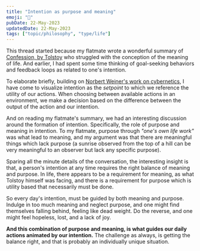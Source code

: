 ```yaml
---
title: "Intention as purpose and meaning"
emoji: "🤝"
pubDate: 22-May-2023
updatedDate: 22-May-2023
tags: ["topic/philosophy", "type/life"]
---
```


This thread started because my flatmate wrote a wonderful summary of [Confession, by Tolstoy](https://en.wikipedia.org/wiki/Confession_(Leo_Tolstoy)) who struggled with the conception of the meaning of life. And earlier, I had spent some time thinking of goal-seeking behaviors and feedback loops as related to one's intention.

To elaborate briefly, building on [Norbert Weiner's work on cybernetics](https://direct.mit.edu/books/book/4581/Cybernetics-or-Control-and-Communication-in-the), I have come to visualize intention as the _setpoint_ to which we reference the utility of our actions. When choosing between available actions in an environment, we make a decision based on the difference between the output of the action and our intention.

And on reading my flatmate's summary, we had an interesting discussion around the formation of intention. Specifically, the role of purpose and meaning in intention. To my flatmate, purpose through _"one's own life work"_ was what lead to meaning, and my argument was that there are meaningful things which lack purpose (a sunrise observed from the top of a hill can be very meaningful to an observer but lack any specific purpose).

Sparing all the minute details of the conversation, the interesting insight is that, a person's intention at any time requires the right balance of meaning and purpose. In life, there appears to be a requirement for meaning, as what Tolstoy himself was facing, and there is a requirement for purpose which is utility based that necessarily must be done.

So every day's intention, must be guided by both meaning and purpose. Indulge in too much meaning and neglect purpose, and one might find themselves falling behind, feeling like dead weight. Do the reverse, and one might feel hopeless, lost, and a lack of joy.

**And this combination of purpose and meaning, is what guides our daily actions animated by our intention.** The challenge as always, is getting the balance right, and that is probably an individually unique situation.